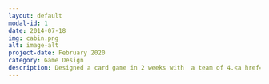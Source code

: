 ```yaml
---
layout: default
modal-id: 1
date: 2014-07-18
img: cabin.png
alt: image-alt
project-date: February 2020
category: Game Design
description: Designed a card game in 2 weeks with  a team of 4.<a href="scara2016.github.io/TheSabotoadCardGameV1.pdf" target="_blank">Here</a>>
---
```


